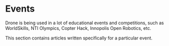 # Events

Drone is being used in a lot of educational events and competitions, such as WorldSkills, NTI Olympics, Copter Hack, Innopolis Open Robotics, etc.

This section contains articles written specifically for a particular event.
